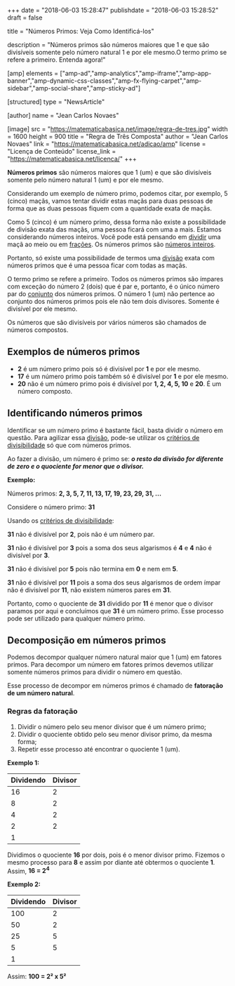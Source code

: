 +++
date = "2018-06-03 15:28:47"
publishdate = "2018-06-03 15:28:52"
draft = false

title = "Números Primos: Veja Como Identificá-los"

description = "Números primos são números maiores que 1 e que são divisíveis somente pelo número natural 1 e por ele mesmo.O termo primo se refere a primeiro. Entenda agora!"

[amp]
	elements = ["amp-ad","amp-analytics","amp-iframe","amp-app-banner","amp-dynamic-css-classes","amp-fx-flying-carpet","amp-sidebar","amp-social-share","amp-sticky-ad"]
		
[structured]
	type = "NewsArticle"

[author]
	name = "Jean Carlos Novaes"

[image]
	src = "https://matematicabasica.net/image/regra-de-tres.jpg"
	width = 1600
	height = 900
	title = "Regra de Três Composta"
	author = "Jean Carlos Novaes"
	link = "https://matematicabasica.net/adicao/amp"
	license = "Licença de Conteúdo"
	license_link = "https://matematicabasica.net/licenca/" 
+++

**Números primos** são números maiores que 1 (um) e que são divisíveis somente pelo número natural 1 (um) e por ele mesmo.

Considerando um exemplo de número primo, podemos citar, por exemplo, 5 (cinco) maçãs, vamos tentar dividir estas maçãs para duas pessoas de forma que as duas pessoas fiquem com a quantidade exata de maçãs.

Como 5 (cinco) é um número primo, dessa forma não existe a possibilidade de divisão exata das maçãs, uma pessoa ficará com uma a mais. Estamos considerando números inteiros. Você pode está pensando em [dividir](/divisao-de-fracao/) uma maçã ao meio ou em [frações](/fracao/). Os números primos são [números inteiros](/conjuntos-numericos/).

Portanto, só existe uma possibilidade de termos uma [divisão](/divisao/) exata com números primos que é uma pessoa ficar com todas as maçãs.

O termo primo se refere a primeiro. Todos os números primos são ímpares com exceção do número 2 (dois) que é par e, portanto, é o único número par do [conjunto](/conjuntos/) dos números primos. O número 1 (um) não pertence ao conjunto dos números primos pois ele não tem dois divisores. Somente é divisível por ele mesmo.

Os números que são divisíveis por vários números são chamados de números compostos.

## Exemplos de números primos

  * **2** é um número primo pois só é divisível por **1** e por ele mesmo.
  * **17** é um número primo pois também só é divisível por **1** e por ele mesmo.
  * **20** não é um número primo pois é divisível por **1, 2, 4, 5, 10** e **20**. É um número composto.

## Identificando números primos

Identificar se um número primo é bastante fácil, basta dividir o número em questão. Para agilizar essa [divisão](/divisao/), pode-se utilizar os [critérios de divisibilidade](/criterios-de-divisibilidade/) só que com números primos.

Ao fazer a divisão, um número é primo se: _**o resto da divisão for diferente de zero e o quociente for menor que o divisor.**_

**Exemplo:**

Números primos: **2, 3, 5, 7, 11, 13, 17, 19, 23, 29, 31, ...**

Considere o número primo: **31**

Usando os [critérios de divisibilidade](/criterios-de-divisibilidade/):

**31** não é divisível por **2**, pois não é um número par.
  
**31** não é divisível por **3** pois a soma dos seus algarismos é **4** e **4** não é divisível por **3**.
  
**31** não é divisível por **5** pois não termina em **0** e nem em **5**.
  
**31** não é divisível por **11** pois a soma dos seus algarismos de ordem ímpar não é divisível por **11**, não existem números pares em **31**.

Portanto, como o quociente de **31** dividido por **11** é menor que o divisor paramos por aqui e concluímos que **31** é um número primo. Esse processo pode ser utilizado para qualquer número primo.

## Decomposição em números primos

Podemos decompor qualquer número natural maior que 1 (um) em fatores primos. Para decompor um número em fatores primos devemos utilizar somente números primos para dividir o número em questão.

Esse processo de decompor em números primos é chamado de **fatoração de um número natural**.

### Regras da fatoração

  1. Dividir o número pelo seu menor divisor que é um número primo;
  2. Dividir o quociente obtido pelo seu menor divisor primo, da mesma forma;
  3. Repetir esse processo até encontrar o quociente 1 (um).

**Exemplo 1:**

Dividendo | Divisor
----------|--------
      16  | 2
       8  | 2
       4  | 2
       2  | 2
       1  |

Dividimos o quociente **16** por dois, pois é o menor divisor primo. Fizemos o mesmo processo para **8** e assim por diante até obtermos o quociente **1**. Assim, **16 = 2<sup>4</sup>**

**Exemplo 2:**

Dividendo| Divisor
---------|--------
    100  | 2 
    50   | 2 
    25   | 5 
    5    | 5 
    1    |       

Assim: **100 = 2² x 5²**